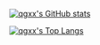 <!-- 统计卡片 -->
[![qgxx's GitHub stats](https://github-readme-stats.vercel.app/api?username=qgxx)](https://github.com/anuraghazra/github-readme-stats)

<!-- 仓库 -->
<!-- [![Readme Card](https://github-readme-stats.vercel.app/api/pin/?username=qgxx&repo=github-readme-stats)](https://github.com/qgxx/github-readme-stats) -->

<!--语言-->
[![qgxx's Top Langs](https://github-readme-stats.vercel.app/api/top-langs/?username=qgxx&layout=compact&hide_border=true)](https://github.com/qgxx/github-readme-stats)
